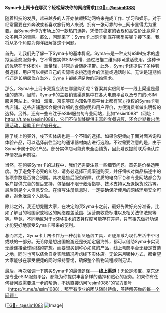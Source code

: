 **Syma卡上网卡在哪买？轻松解决你的网络需求[[TG💪+ @esim1088](https://t.me/s/esim1088)]**

随着科技的发展，越来越多的人开始依赖移动网络来完成工作、学习和娱乐。对于经常需要在外奔波或者喜欢旅行的人来说，拥有一张可靠的卡上网卡显得尤为重要。而Syma卡作为市场上的一款热门选择，凭借其稳定的表现和高性价比赢得了众多用户的青睐。那么，问题来了：Syma卡上网卡到底在哪里买呢？接下来，我将从多个角度为你详细解答这个问题。

首先，让我们先了解一下Syma卡的基本情况。Syma卡是一种支持eSIM技术的虚拟运营商服务卡，它不需要实体SIM卡槽，通过扫描二维码即可激活使用。这种卡的优势在于体积小、重量轻，非常适合随身携带。此外，Syma卡还提供了多种套餐选择，用户可以根据自己的实际需求挑选适合的流量或通话时长。无论是短期旅行还是长期居住在海外，Syma卡都能满足你的网络需求。

那么，Syma卡上网卡究竟应该在哪里购买呢？答案其实很简单——线上渠道是最佳的选择。目前，Syma卡的主要销售渠道集中在各大电商平台以及专门的eSIM服务网站上。例如，淘宝、京东等国内知名电商平台上都有官方授权的Syma卡销售店铺。这些店铺通常会提供详细的套餐说明和用户评价，方便消费者做出明智的选择。另外，还有一些专注于eSIM服务的专业网站，比如“esim1088”（网址：https://t.me/s/esim1088），它们不仅能够提供丰富的套餐选项，还会定期推出优惠活动，帮助用户节省开支。

除了线上购买外，线下实体店也是一个不错的选择。如果你更倾向于面对面咨询和体验产品，可以选择前往当地的通讯器材商店进行选购。不过需要注意的是，由于Syma卡属于新兴产品，部分实体店可能尚未全面铺货，因此建议提前联系确认库存情况后再前往。

当然，在购买Syma卡的过程中，我们还需要注意一些细节问题。首先是价格透明度。为了避免不必要的纠纷，请务必选择正规渠道购买，并仔细核对商品描述中的各项参数是否符合预期。其次是售后服务保障。优质的电商平台和专业网站都会为客户提供完善的售后支持，包括但不限于激活指导、技术支持以及退换货政策等。最后则是个人信息安全。在填写注册信息时，一定要确保所使用的网络环境安全可靠，避免泄露个人隐私。

除此之外，我还想提醒大家，在决定购买Syma卡之前，最好先做好充分准备。比如了解目的地国家或地区的网络覆盖范围、运营商收费标准以及相关法律法规等等。毕竟，不同地区对于eSIM技术的支持程度可能存在差异，只有事先做好功课才能更好地享受Syma卡带来的便利。

总而言之，Syma卡上网卡作为一种创新型通信工具，正逐渐成为现代生活中不可或缺的一部分。无论你是想出国旅游还是长期定居海外，都可以借助Syma卡实现无缝连接全球网络的梦想。而要想买到称心如意的产品，线上电商平台无疑是首选之地，同时也可以结合自身实际情况考虑线下实体店。无论采用哪种方式，都希望大家能够在享受便捷的同时保持警惕，确保整个购物流程顺利无误。

最后，再次强调一下购买Syma卡的最佳途径——**线上渠道**！无论是淘宝、京东还是专业eSIM服务平台，都能为你提供丰富多样的选择和贴心的服务。如果你有任何疑问或需要进一步的帮助，不妨直接访问“esim1088”的官方账号（https://t.me/s/esim1088），那里有专业的团队随时待命，等待解答你的每一个问题！

[[TG💪+ @esim1088](https://t.me/s/esim1088) ![Image](https://i.postimg.cc/4NQfJmqS/Snipaste-2025-05-13-00-14-12.png)]